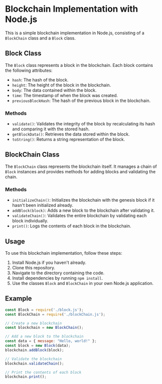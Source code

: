 # Blockchain Implementation with Node.js

This is a simple blockchain implementation in Node.js, consisting of a `BlockChain` class and a `Block` class.

## Block Class

The `Block` class represents a block in the blockchain. Each block contains the following attributes:

- `hash`: The hash of the block.
- `height`: The height of the block in the blockchain.
- `body`: The data contained within the block.
- `time`: The timestamp of when the block was created.
- `previousBlockHash`: The hash of the previous block in the blockchain.

### Methods

- `validate()`: Validates the integrity of the block by recalculating its hash and comparing it with the stored hash.
- `getBlockData()`: Retrieves the data stored within the block.
- `toString()`: Returns a string representation of the block.

## BlockChain Class

The `BlockChain` class represents the blockchain itself. It manages a chain of `Block` instances and provides methods for adding blocks and validating the chain.

### Methods

- `initializeChain()`: Initializes the blockchain with the genesis block if it hasn't been initialized already.
- `addBlock(block)`: Adds a new block to the blockchain after validating it.
- `validateChain()`: Validates the entire blockchain by validating each block individually.
- `print()`: Logs the contents of each block in the blockchain.

## Usage

To use this blockchain implementation, follow these steps:

1. Install Node.js if you haven't already.
2. Clone this repository.
3. Navigate to the directory containing the code.
4. Install dependencies by running `npm install`.
5. Use the classes `Block` and `BlockChain` in your own Node.js application.

## Example

```javascript
const Block = require('./block.js');
const BlockChain = require('./blockChain.js');

// Create a new blockchain
const blockchain = new BlockChain();

// Add a new block to the blockchain
const data = { message: "Hello, world!" };
const block = new Block(data);
blockchain.addBlock(block);

// Validate the blockchain
blockchain.validateChain();

// Print the contents of each block
blockchain.print();
